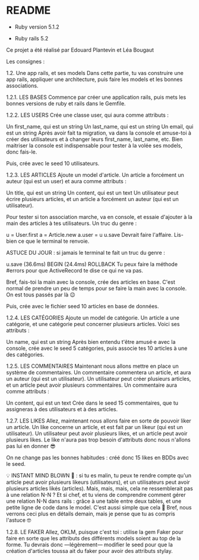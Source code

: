 # README

* Ruby version 5.1.2

* Ruby rails 5.2

Ce projet a été réalisé par Edouard Plantevin et Léa Bougaut

Les consignes :

1.2. Une app rails, et ses models
Dans cette partie, tu vas construire une app rails, appliquer une architecture, puis faire les models et les bonnes associations.

1.2.1. LES BASES
Commence par créer une application rails, puis mets les bonnes versions de ruby et rails dans le Gemfile.

1.2.2. LES USERS
Crée une classe user, qui aura comme attributs :

Un first_name, qui est un string
Un last_name, qui est un string
Un email, qui est un string
Après avoir fait ta migration, va dans la console et amuse-toi à créer des utilisateurs et à changer leurs first_name, last_name, etc. Bien maitriser la console est indispensable pour tester à la volée ses models, donc fais-le.

Puis, crée avec le seed 10 utilisateurs.

1.2.3. LES ARTICLES
Ajoute un model d'article. Un article a forcément un auteur (qui est un user) et aura comme attributs :

Un title, qui est un string
Un content, qui est un text
Un utilisateur peut écrire plusieurs articles, et un article a forcément un auteur (qui est un utilisateur).

Pour tester si ton association marche, va en console, et essaie d'ajouter à la main des articles à tes utilisateurs. Un truc du genre :

u = User.first
a = Article.new
a.user = u
u.save
Devrait faire l'affaire. Lis-bien ce que le terminal te renvoie.

ASTUCE DU JOUR : si jamais le terminal te fait un truc du genre :

u.save
   (36.6ms)  BEGIN
   (24.4ms)  ROLLBACK
Tu peux faire la méthode #errors pour que ActiveRecord te dise ce qui ne va pas.

Bref, fais-toi la main avec la console, crée des articles en base. C'est normal de prendre un peu de temps pour se faire la main avec la console. On est tous passés par là 😉

Puis, crée avec le fichier seed 10 articles en base de données.

1.2.4. LES CATÉGORIES
Ajoute un model de catégorie. Un article a une catégorie, et une catégorie peut concerner plusieurs articles. Voici ses attributs :

Un name, qui est un string
Après bien entendu t'être amusé·e avec la console, crée avec le seed 5 catégories, puis associe tes 10 articles à une des catégories.

1.2.5. LES COMMENTAIRES
Maintenant nous allons mettre en place un système de commentaires. Un commentaire commentera un article, et aura un auteur (qui est un utilisateur). Un utilisateur peut créer plusieurs articles, et un article peut avoir plusieurs commentaires. Un commentaire aura comme attributs :

Un content, qui est un text
Crée dans le seed 15 commentaires, que tu assigneras à des utilisateurs et à des articles.

1.2.7. LES LIKES
Allez, maintenant nous allons faire en sorte de pouvoir liker un article. Un like concerne un article, et est fait par un likeur (qui est un utilisateur). Un utilisateur peut avoir plusieurs likes, et un article peut avoir plusieurs likes. Le like n'aura pas trop besoin d'attributs donc nous n'allons pas lui en donner 😎

On ne change pas les bonnes habitudes : créé donc 15 likes en BDDs avec le seed.

💡 INSTANT MIND BLOWN 🧠 : si tu es malin, tu peux te rendre compte qu'un article peut avoir plusieurs likeurs (utilisateurs), et un utilisateurs peut avoir plusieurs articles likés (articles). Mais, mais, mais, cela ne ressemblerait pas à une relation N-N ? Et si chef, et tu viens de comprendre comment gérer une relation N-N dans rails : grâce à une table entre deux tables, et une petite ligne de code dans le model. C'est aussi simple que cela 🤠 Bref, nous verrons ceci plus en détails demain, mais je pense que tu as compris l'astuce 🤓

1.2.8. LE FAKER
Allez, OKLM, puisque c'est toi : utilise la gem Faker pour faire en sorte que les attributs des différents models soient au top de la forme. Tu devrais donc —légèrement— modifier le seed pour que la création d'articles toussa ait du faker pour avoir des attributs stylay.
